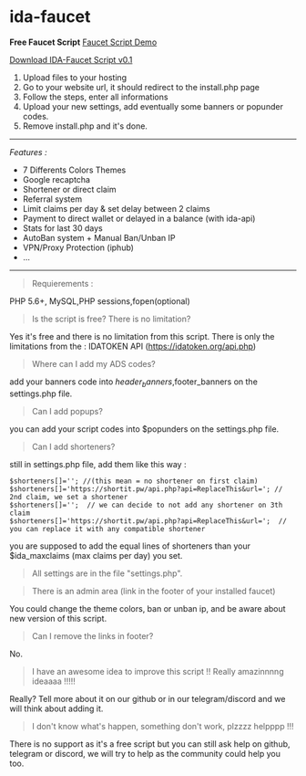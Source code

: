 # ida-faucet
**Free Faucet Script** [Faucet Script Demo](https://idatoken.org/faucet/)

[Download IDA-Faucet Script v0.1](https://github.com/idatoken/ida-faucet/archive/0.1.zip)

1) Upload files to your hosting
2) Go to your website url, it should redirect to the install.php page
3) Follow the steps, enter all informations
4) Upload your new settings, add eventually some banners or popunder codes.
5) Remove install.php and it's done.

-----------------------
*Features :*
- 7 Differents Colors Themes
- Google recaptcha
- Shortener or direct claim
- Referral system
- Limit claims per day & set delay between 2 claims
- Payment to direct wallet or delayed in a balance (with ida-api)
- Stats for last 30 days
- AutoBan system + Manual Ban/Unban IP
- VPN/Proxy Protection (iphub)
- ...
-----------------------

>Requierements :

PHP 5.6+, MySQL,PHP sessions,fopen(optional)



>Is the script is free? There is no limitation?

Yes it's free and there is no limitation from this script. There is only the limitations from the : IDATOKEN API  (https://idatoken.org/api.php)



>Where can I add my ADS codes?

add your banners code into $header_banners,$footer_banners on the settings.php file.



>Can I add popups?

you can add your script codes into $popunders on the settings.php file.



>Can I add shorteners?

still in settings.php file, add them like this way :
```
$shorteners[]=''; //(this mean = no shortener on first claim)
$shorteners[]='https://shortit.pw/api.php?api=ReplaceThis&url='; // 2nd claim, we set a shortener
$shorteners[]='';  // we can decide to not add any shortener on 3th claim
$shorteners[]='https://shortit.pw/api.php?api=ReplaceThis&url=';  // you can replace it with any compatible shortener
```
you are supposed to add the equal lines of shorteners than your $ida_maxclaims (max claims per day) you set.



>All settings are in the file "settings.php".



>There is an admin area (link in the footer of your installed faucet)

You could change the theme colors, ban or unban ip, and be aware about new version of this script.



>Can I remove the links in footer?

No.



>I have an awesome idea to improve this script !! Really amazinnnng ideaaaa !!!!!

Really? Tell more about it on our github or in our telegram/discord and we will think about adding it.



>I don't know what's happen, something don't work, plzzzz helpppp !!!

There is no support as it's a free script but you can still ask help on github, telegram or discord, we will try to help as the community could help you too.
